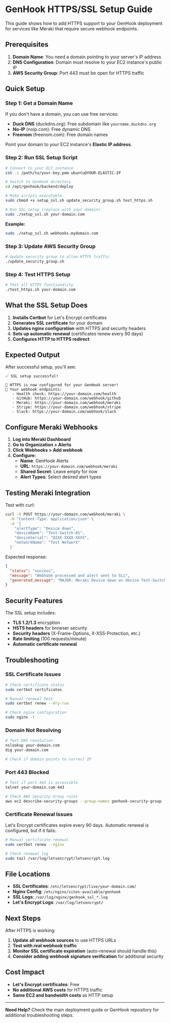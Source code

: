 # GenHook HTTPS/SSL Setup Guide

This guide shows how to add HTTPS support to your GenHook deployment for services like Meraki that require secure webhook endpoints.

## Prerequisites

1. **Domain Name**: You need a domain pointing to your server's IP address
2. **DNS Configuration**: Domain must resolve to your EC2 instance's public IP
3. **AWS Security Group**: Port 443 must be open for HTTPS traffic

## Quick Setup

### Step 1: Get a Domain Name

If you don't have a domain, you can use free services:

- **Duck DNS** (duckdns.org): Free subdomain like `yourname.duckdns.org`
- **No-IP** (noip.com): Free dynamic DNS
- **Freenom** (freenom.com): Free domain names

Point your domain to your EC2 instance's **Elastic IP address**.

### Step 2: Run SSL Setup Script

```bash
# Connect to your EC2 instance
ssh -i /path/to/your-key.pem ubuntu@YOUR-ELASTIC-IP

# Switch to GenHook directory
cd /opt/genhook/backend/deploy

# Make scripts executable
sudo chmod +x setup_ssl.sh update_security_group.sh test_https.sh

# Run SSL setup (replace with your domain)
sudo ./setup_ssl.sh your-domain.com
```

**Example:**
```bash
sudo ./setup_ssl.sh webhooks.mydomain.com
```

### Step 3: Update AWS Security Group

```bash
# Update security group to allow HTTPS traffic
./update_security_group.sh
```

### Step 4: Test HTTPS Setup

```bash
# Test all HTTPS functionality
./test_https.sh your-domain.com
```

## What the SSL Setup Does

1. **Installs Certbot** for Let's Encrypt certificates
2. **Generates SSL certificate** for your domain
3. **Updates nginx configuration** with HTTPS and security headers
4. **Sets up automatic renewal** (certificates renew every 90 days)
5. **Configures HTTP to HTTPS redirect**

## Expected Output

After successful setup, you'll see:

```
✅ SSL setup successful!

🎉 HTTPS is now configured for your GenHook server!
📍 Your webhook endpoints:
   - Health check: https://your-domain.com/health
   - GitHub: https://your-domain.com/webhook/github
   - Meraki: https://your-domain.com/webhook/meraki
   - Stripe: https://your-domain.com/webhook/stripe
   - Slack: https://your-domain.com/webhook/slack
```

## Configure Meraki Webhooks

1. **Log into Meraki Dashboard**
2. **Go to Organization > Alerts**
3. **Click Webhooks > Add webhook**
4. **Configure:**
   - **Name**: GenHook Alerts
   - **URL**: `https://your-domain.com/webhook/meraki`
   - **Shared Secret**: Leave empty for now
   - **Alert Types**: Select desired alert types

## Testing Meraki Integration

Test with curl:

```bash
curl -X POST https://your-domain.com/webhook/meraki \
  -H "Content-Type: application/json" \
  -d '{
    "alertType": "Device down",
    "deviceName": "Test-Switch-01", 
    "deviceSerial": "Q2XX-XXXX-XXXX",
    "networkName": "Test Network"
  }'
```

Expected response:
```json
{
  "status": "success",
  "message": "Webhook processed and alert sent to SL1",
  "generated_message": "MAJOR: Meraki Device down on device Test-Switch-01 (Serial: Q2XX-XXXX-XXXX) in network Test Network"
}
```

## Security Features

The SSL setup includes:

- **TLS 1.2/1.3** encryption
- **HSTS headers** for browser security
- **Security headers** (X-Frame-Options, X-XSS-Protection, etc.)
- **Rate limiting** (100 requests/minute)
- **Automatic certificate renewal**

## Troubleshooting

### SSL Certificate Issues

```bash
# Check certificate status
sudo certbot certificates

# Manual renewal test
sudo certbot renew --dry-run

# Check nginx configuration
sudo nginx -t
```

### Domain Not Resolving

```bash
# Test DNS resolution
nslookup your-domain.com
dig your-domain.com

# Check if domain points to correct IP
```

### Port 443 Blocked

```bash
# Test if port 443 is accessible
telnet your-domain.com 443

# Check AWS Security Group rules
aws ec2 describe-security-groups --group-names genhook-security-group
```

### Certificate Renewal Issues

Let's Encrypt certificates expire every 90 days. Automatic renewal is configured, but if it fails:

```bash
# Manual certificate renewal
sudo certbot renew --nginx

# Check renewal log
sudo tail /var/log/letsencrypt/letsencrypt.log
```

## File Locations

- **SSL Certificates**: `/etc/letsencrypt/live/your-domain.com/`
- **Nginx Config**: `/etc/nginx/sites-available/genhook`
- **SSL Logs**: `/var/log/nginx/genhook_ssl_*.log`
- **Let's Encrypt Logs**: `/var/log/letsencrypt/`

## Next Steps

After HTTPS is working:

1. **Update all webhook sources** to use HTTPS URLs
2. **Test with real webhook traffic**
3. **Monitor SSL certificate expiration** (auto-renewal should handle this)
4. **Consider adding webhook signature verification** for additional security

## Cost Impact

- **Let's Encrypt certificates**: Free
- **No additional AWS costs** for HTTPS traffic
- **Same EC2 and bandwidth costs** as HTTP setup

---

**Need Help?** Check the main deployment guide or GenHook repository for additional troubleshooting steps.